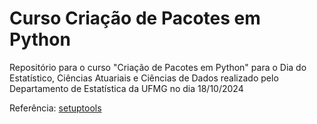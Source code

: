 # Curso Criação de Pacotes em Python

Repositório para o curso "Criação de Pacotes em Python" para o Dia do Estatístico, Ciências Atuariais e Ciências de Dados realizado pelo Departamento de Estatística da UFMG no dia 18/10/2024

Referência: [setuptools](https://setuptools.pypa.io/en/latest/) 
